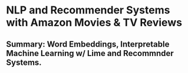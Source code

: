 # NLP and Recommender Systems with Amazon Movies & TV Reviews
## Summary: Word Embeddings, Interpretable Machine Learning w/ Lime and Recommnder Systems. 


